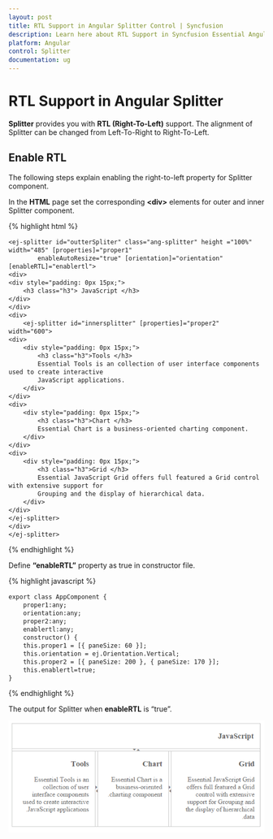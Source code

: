 ```yaml
---
layout: post
title: RTL Support in Angular Splitter Control | Syncfusion
description: Learn here about RTL Support in Syncfusion Essential Angular Splitter Control, its elements, and more.
platform: Angular
control: Splitter
documentation: ug
---
```


# RTL Support in Angular Splitter

**Splitter** provides you with **RTL (Right-To-Left)** support. The alignment of Splitter can be changed from Left-To-Right to Right-To-Left.

## Enable RTL

The following steps explain enabling the right-to-left property for Splitter component.

In the **HTML** page set the corresponding **&lt;div&gt;** elements for outer and inner Splitter component.


{% highlight html %}

        
    <ej-splitter id="outterSpliter" class="ang-splitter" height ="100%" width="485" [properties]="proper1"
            enableAutoResize="true" [orientation]="orientation" [enableRTL]="enablertl">
    <div>
    <div style="padding: 0px 15px;">
        <h3 class="h3"> JavaScript </h3>
    </div>
    </div>	
    <div>		  
        <ej-splitter id="innersplitter" [properties]="proper2" width="600">
    <div>
        <div style="padding: 0px 15px;">
            <h3 class="h3">Tools </h3>
            Essential Tools is an collection of user interface components used to create interactive
            JavaScript applications.
        </div>
    </div>
    <div>
        <div style="padding: 0px 15px;">
            <h3 class="h3">Chart </h3>
            Essential Chart is a business-oriented charting component.
        </div>
    </div>
    <div>
        <div style="padding: 0px 15px;">
            <h3 class="h3">Grid </h3>
            Essential JavaScript Grid offers full featured a Grid control with extensive support for
            Grouping and the display of hierarchical data.
        </div>
    </div>
    </ej-splitter>
    </div>
    </ej-splitter>   


{% endhighlight %}

Define **“enableRTL”** property as true in constructor file.

{% highlight javascript %}

       
    export class AppComponent {
        proper1:any;
        orientation:any;
        proper2:any;
        enablertl:any;	 
        constructor() {
        this.proper1 = [{ paneSize: 60 }];
        this.orientation = ej.Orientation.Vertical;
        this.proper2 = [{ paneSize: 200 }, { paneSize: 170 }];
        this.enablertl=true;
    }

{% endhighlight %}

The output for Splitter when **enableRTL** is “true”.

![Angular Splitter RTL support](RTL-Support_images\RTL-Support_img1.png) 

